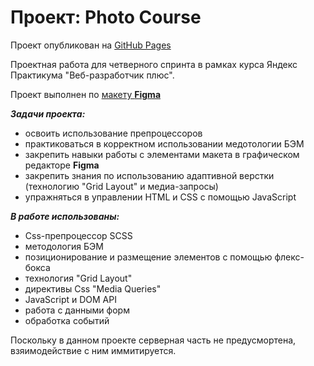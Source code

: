 # Проект: Photo Course

Проект опубликован на [GitHub Pages]()

Проектная работа для четверного спринта в рамках курса Яндекс Практикума "Веб-разработчик плюс".

Проект выполнен по [макету **Figma**](https://www.figma.com/file/G3UWFlQmNtNs67751YiDH2/Month-of-Landings?node-id=6%3A3)


**_Задачи проекта:_**

* освоить использование препроцессоров
* практиковаться в корректном использовании медотологии БЭМ
* закрепить навыки работы с элементами макета в графическом редакторе **Figma**
* закрепить знания по использованию адаптивной верстки (технологию "Grid Layout" и медиа-запросы)
* упражняться в управлении HTML и CSS с помощью JavaScript


**_В работе использованы:_**

* Css-препроцессор SCSS
* методология БЭМ
* позиционирование и размещение элементов с помощью флекс-бокса
* технология "Grid Layout"
* директивы Css "Media Queries"
* JavaScript и DOM API
* работа с данными форм
* обработка событий

Поскольку в данном проекте серверная часть не предусмортена, взяимодействие с ним иммитируется.
